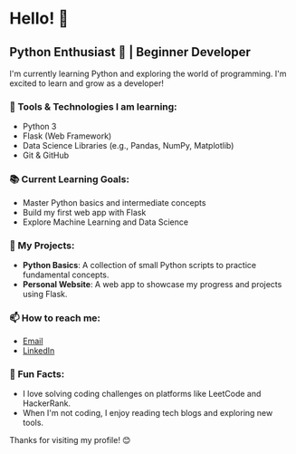 # Hello! 👋

## Python Enthusiast 🐍 | Beginner Developer

I'm currently learning Python and exploring the world of programming. I'm excited to learn and grow as a developer!

### 🔧 Tools & Technologies I am learning:
- Python 3
- Flask (Web Framework)
- Data Science Libraries (e.g., Pandas, NumPy, Matplotlib)
- Git & GitHub

### 📚 Current Learning Goals:
- Master Python basics and intermediate concepts
- Build my first web app with Flask
- Explore Machine Learning and Data Science

### 🌱 My Projects:
- **Python Basics**: A collection of small Python scripts to practice fundamental concepts.
- **Personal Website**: A web app to showcase my progress and projects using Flask.

### 📫 How to reach me:
- [Email](mailto:your-email@example.com)
- [LinkedIn](https://www.linkedin.com/in/your-profile/)

### 📝 Fun Facts:
- I love solving coding challenges on platforms like LeetCode and HackerRank.
- When I'm not coding, I enjoy reading tech blogs and exploring new tools.

Thanks for visiting my profile! 😊
